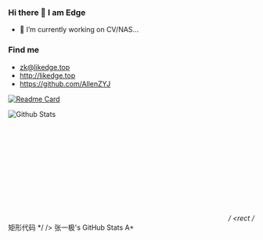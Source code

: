 ### Hi there 👋 I am Edge
- 🔭 I’m currently working on CV/NAS...

### Find me
- <zk@likedge.top>
- <http://likedge.top>
- <https://github.com/AllenZYJ>




[![Readme Card](https://github-readme-stats.vercel.app/api/pin/?username=AllenZYJ&repo=Edge-Computing-Engine&theme=flag-india)](https://github.com/AllenZYJ/Edge-Computing-Engine)


![Github Stats](https://github-readme-stats.vercel.app/api?username=AllenZYJ&show_icons=true&theme=transparent&count_private=true)


<svg
        width="450"
        height="195"
        viewBox="0 0 450 195"
        fill="none"
        xmlns="http://www.w3.org/2000/svg"
        role="img"
        aria-labelledby="descId"
      >
        <title id="titleId">&#24352;&#19968;&#26497;'s GitHub Stats, Rank: A+</title>
        <desc id="descId">Total Stars Earned: 116, Total Commits in 2023 : 116, Total PRs: 3, Total Issues: 15, Contributed to (last year): 1</desc>
        <style>
          /* 样式代码 */
        </style>
        <rect
          /* 矩形代码 */
        />
        <g
          data-testid="card-title"
        >
          <text>&#24352;&#19968;&#26497;'s GitHub Stats</text> 
        </g>
        <g
          data-testid="main-card-body"
        >
          <g data-testid="rank-circle">
            <circle class="rank-circle-rim" />
            <circle class="rank-circle" />
            <text x="-5" y="3" alignment-baseline="central" dominant-baseline="central" text-anchor="middle" data-testid="level-rank-icon">
              A+
            </text>
          </g>
          <svg>
            <g>
              <text>Total Stars Earned:</text>
              <text data-testid="stars">116</text>
            </g>
            <!-- 其他统计代码 -->
          </svg>
        </g>
      </svg>
